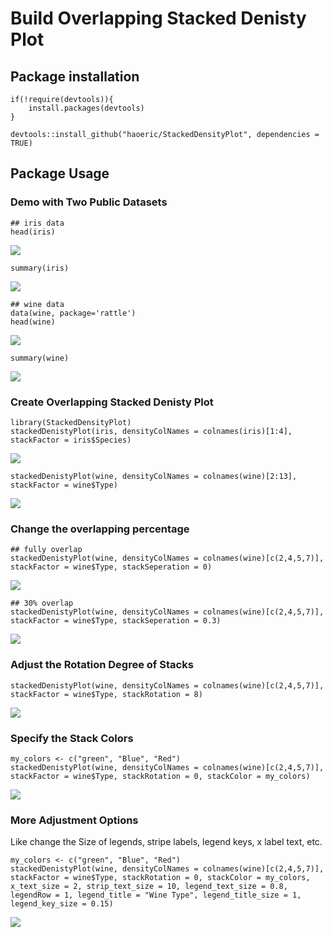 # Build Overlapping Stacked Denisty Plot


## Package installation

```
if(!require(devtools)){
    install.packages(devtools)
}

devtools::install_github("haoeric/StackedDensityPlot", dependencies = TRUE)
```


## Package Usage

### Demo with Two Public Datasets

```
## iris data
head(iris)
```

![](./inst/figures/iris_head.png)

```
summary(iris)
```

![](./inst/figures/iris_summary.png)


```
## wine data
data(wine, package='rattle')
head(wine)
```
![](./inst/figures/wine_head.png)

```
summary(wine)
```

![](./inst/figures/wine_summary.png)



### Create Overlapping Stacked Denisty Plot

```
library(StackedDensityPlot)
stackedDenistyPlot(iris, densityColNames = colnames(iris)[1:4], stackFactor = iris$Species)
```
![](./inst/figures/iris_fig1.png)

```
stackedDenistyPlot(wine, densityColNames = colnames(wine)[2:13], stackFactor = wine$Type)
```

![](./inst/figures/wine_fig1.png)

### Change the overlapping percentage

```
## fully overlap
stackedDenistyPlot(wine, densityColNames = colnames(wine)[c(2,4,5,7)], stackFactor = wine$Type, stackSeperation = 0)
```

![](./inst/figures/wine_fig2.png)

```
## 30% overlap
stackedDenistyPlot(wine, densityColNames = colnames(wine)[c(2,4,5,7)], stackFactor = wine$Type, stackSeperation = 0.3)
```
![](./inst/figures/wine_fig3.png)

### Adjust the Rotation Degree of Stacks

```
stackedDenistyPlot(wine, densityColNames = colnames(wine)[c(2,4,5,7)], stackFactor = wine$Type, stackRotation = 8)
```

![](./inst/figures/wine_fig4.png)

### Specify the Stack Colors

```
my_colors <- c("green", "Blue", "Red")
stackedDenistyPlot(wine, densityColNames = colnames(wine)[c(2,4,5,7)], stackFactor = wine$Type, stackRotation = 0, stackColor = my_colors)
```

![](./inst/figures/wine_fig5.png)

### More Adjustment Options 

Like change the Size of legends, stripe labels, legend keys, x label text, etc.

```
my_colors <- c("green", "Blue", "Red")
stackedDenistyPlot(wine, densityColNames = colnames(wine)[c(2,4,5,7)], stackFactor = wine$Type, stackRotation = 0, stackColor = my_colors, x_text_size = 2, strip_text_size = 10, legend_text_size = 0.8, legendRow = 1, legend_title = "Wine Type", legend_title_size = 1, legend_key_size = 0.15)
```

![](./inst/figures/wine_fig6.png)
